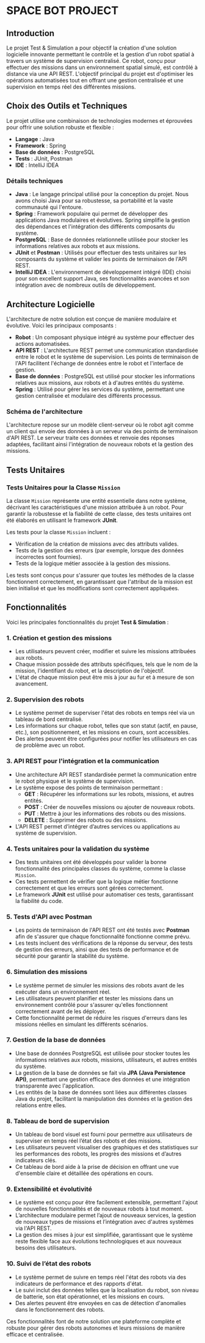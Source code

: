 # SPACE BOT PROJECT

## Introduction

Le projet Test & Simulation a pour objectif la création d'une solution logicielle innovante permettant le contrôle et la gestion d'un robot spatial à travers un système de supervision centralisé. Ce robot, conçu pour effectuer des missions dans un environnement spatial simulé, est contrôlé à distance via une API REST. L'objectif principal du projet est d'optimiser les opérations automatisées tout en offrant une gestion centralisée et une supervision en temps réel des différentes missions.

## Choix des Outils et Techniques

Le projet utilise une combinaison de technologies modernes et éprouvées pour offrir une solution robuste et flexible :

- **Langage** : Java
- **Framework** : Spring
- **Base de données** : PostgreSQL
- **Tests** : JUnit, Postman
- **IDE** : IntelliJ IDEA

### Détails techniques

- **Java** : Le langage principal utilisé pour la conception du projet. Nous avons choisi Java pour sa robustesse, sa portabilité et la vaste communauté qui l'entoure.
- **Spring** : Framework populaire qui permet de développer des applications Java modulaires et évolutives. Spring simplifie la gestion des dépendances et l'intégration des différents composants du système.
- **PostgreSQL** : Base de données relationnelle utilisée pour stocker les informations relatives aux robots et aux missions.
- **JUnit** et **Postman** : Utilisés pour effectuer des tests unitaires sur les composants du système et valider les points de terminaison de l'API REST.
- **IntelliJ IDEA** : L'environnement de développement intégré (IDE) choisi pour son excellent support Java, ses fonctionnalités avancées et son intégration avec de nombreux outils de développement.

## Architecture Logicielle

L'architecture de notre solution est conçue de manière modulaire et évolutive. Voici les principaux composants :

- **Robot** : Un composant physique intégré au système pour effectuer des actions automatisées.
- **API REST** : L'architecture REST permet une communication standardisée entre le robot et le système de supervision. Les points de terminaison de l'API facilitent l'échange de données entre le robot et l'interface de gestion.
- **Base de données** : PostgreSQL est utilisé pour stocker les informations relatives aux missions, aux robots et à d'autres entités du système.
- **Spring** : Utilisé pour gérer les services du système, permettant une gestion centralisée et modulaire des différents processus.

### Schéma de l'architecture

L'architecture repose sur un modèle client-serveur où le robot agit comme un client qui envoie des données à un serveur via des points de terminaison d'API REST. Le serveur traite ces données et renvoie des réponses adaptées, facilitant ainsi l'intégration de nouveaux robots et la gestion des missions.

## Tests Unitaires

### Tests Unitaires pour la Classe `Mission`

La classe `Mission` représente une entité essentielle dans notre système, décrivant les caractéristiques d'une mission attribuée à un robot. Pour garantir la robustesse et la fiabilité de cette classe, des tests unitaires ont été élaborés en utilisant le framework **JUnit**.

Les tests pour la classe `Mission` incluent :

- Vérification de la création de missions avec des attributs valides.
- Tests de la gestion des erreurs (par exemple, lorsque des données incorrectes sont fournies).
- Tests de la logique métier associée à la gestion des missions.

Les tests sont conçus pour s'assurer que toutes les méthodes de la classe fonctionnent correctement, en garantissant que l'attribut de la mission est bien initialisé et que les modifications sont correctement appliquées.


## Fonctionnalités

Voici les principales fonctionnalités du projet **Test & Simulation** :

### 1. **Création et gestion des missions**
   - Les utilisateurs peuvent créer, modifier et suivre les missions attribuées aux robots.
   - Chaque mission possède des attributs spécifiques, tels que le nom de la mission, l'identifiant du robot, et la description de l'objectif.
   - L'état de chaque mission peut être mis à jour au fur et à mesure de son avancement.

### 2. **Supervision des robots**
   - Le système permet de superviser l'état des robots en temps réel via un tableau de bord centralisé.
   - Les informations sur chaque robot, telles que son statut (actif, en pause, etc.), son positionnement, et les missions en cours, sont accessibles.
   - Des alertes peuvent être configurées pour notifier les utilisateurs en cas de problème avec un robot.

### 3. **API REST pour l'intégration et la communication**
   - Une architecture API REST standardisée permet la communication entre le robot physique et le système de supervision.
   - Le système expose des points de terminaison permettant :
     - **GET** : Récupérer les informations sur les robots, missions, et autres entités.
     - **POST** : Créer de nouvelles missions ou ajouter de nouveaux robots.
     - **PUT** : Mettre à jour les informations des robots ou des missions.
     - **DELETE** : Supprimer des robots ou des missions.
   - L'API REST permet d’intégrer d’autres services ou applications au système de supervision.

### 4. **Tests unitaires pour la validation du système**
   - Des tests unitaires ont été développés pour valider la bonne fonctionnalité des principales classes du système, comme la classe `Mission`.
   - Ces tests permettent de vérifier que la logique métier fonctionne correctement et que les erreurs sont gérées correctement.
   - Le framework **JUnit** est utilisé pour automatiser ces tests, garantissant la fiabilité du code.

### 5. **Tests d'API avec Postman**
   - Les points de terminaison de l'API REST ont été testés avec **Postman** afin de s'assurer que chaque fonctionnalité fonctionne comme prévu.
   - Les tests incluent des vérifications de la réponse du serveur, des tests de gestion des erreurs, ainsi que des tests de performance et de sécurité pour garantir la stabilité du système.

### 6. **Simulation des missions**
   - Le système permet de simuler les missions des robots avant de les exécuter dans un environnement réel.
   - Les utilisateurs peuvent planifier et tester les missions dans un environnement contrôlé pour s'assurer qu'elles fonctionnent correctement avant de les déployer.
   - Cette fonctionnalité permet de réduire les risques d'erreurs dans les missions réelles en simulant les différents scénarios.

### 7. **Gestion de la base de données**
   - Une base de données PostgreSQL est utilisée pour stocker toutes les informations relatives aux robots, missions, utilisateurs, et autres entités du système.
   - La gestion de la base de données se fait via **JPA (Java Persistence API)**, permettant une gestion efficace des données et une intégration transparente avec l'application.
   - Les entités de la base de données sont liées aux différentes classes Java du projet, facilitant la manipulation des données et la gestion des relations entre elles.

### 8. **Tableau de bord de supervision**
   - Un tableau de bord visuel est fourni pour permettre aux utilisateurs de superviser en temps réel l’état des robots et des missions.
   - Les utilisateurs peuvent visualiser des graphiques et des statistiques sur les performances des robots, les progrès des missions et d’autres indicateurs clés.
   - Ce tableau de bord aide à la prise de décision en offrant une vue d'ensemble claire et détaillée des opérations en cours.

### 9. **Extensibilité et évolutivité**
   - Le système est conçu pour être facilement extensible, permettant l'ajout de nouvelles fonctionnalités et de nouveaux robots à tout moment.
   - L’architecture modulaire permet l’ajout de nouveaux services, la gestion de nouveaux types de missions et l’intégration avec d'autres systèmes via l'API REST.
   - La gestion des mises à jour est simplifiée, garantissant que le système reste flexible face aux évolutions technologiques et aux nouveaux besoins des utilisateurs.

### 10. **Suivi de l’état des robots**
   - Le système permet de suivre en temps réel l'état des robots via des indicateurs de performance et des rapports d'état.
   - Le suivi inclut des données telles que la localisation du robot, son niveau de batterie, son état opérationnel, et les missions en cours.
   - Des alertes peuvent être envoyées en cas de détection d'anomalies dans le fonctionnement des robots.

Ces fonctionnalités font de notre solution une plateforme complète et robuste pour gérer des robots autonomes et leurs missions de manière efficace et centralisée.
